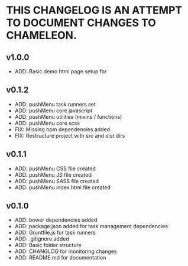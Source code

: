 # THIS CHANGELOG IS AN ATTEMPT TO DOCUMENT CHANGES TO CHAMELEON.

## v1.0.0
 - ADD: Basic demo html page setup for

## v0.1.2
 - ADD: pushMenu task runners set
 - ADD: pushMenu core javascript
 - ADD: pushMenu utilities (mixins / functions)
 - ADD: pushMenu core scss
 - FIX: Missing npm dependencies added
 - FIX: Restructure project with src and dist dirs

## v0.1.1
 - ADD: pushMenu CSS file created
 - ADD: pushMenu JS file created
 - ADD: pushMenu SASS file created
 - ADD: pushMenu index.html file created

## v0.1.0
 - ADD: bower dependencies added
 - ADD: package.json added for task management dependencies
 - ADD: Gruntfile.js for task runners
 - ADD: .gitignore added
 - ADD: Basic folder structure
 - ADD: CHANGLOG for monitoring changes
 - ADD: README.md for documentation